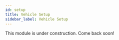 ```yaml
---
id: setup
title: Vehicle Setup
sidebar_label: Vehicle Setup
---
```

This module is under construction. Come back soon!